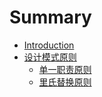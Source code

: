 # Summary

* [Introduction](README.md)
* [设计模式原则](chapter1.md)
  * [单一职责原则](chapter1/dan-yi-zhi-ze-yuan-ze.md)
  * [里氏替换原则](chapter1/li-shi-ti-huan-yuan-ze.md)


